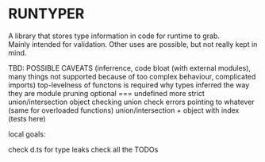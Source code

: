 # RUNTYPER

A library that stores type information in code for runtime to grab.  
Mainly intended for validation. Other uses are possible, but not really kept in mind.  

TBD:
POSSIBLE CAVEATS (inferrence, code bloat (with external modules), many things not supported because of too complex behaviour, complicated imports)
top-levelness of functons is required
why types inferred the way they are
module pruning
optional === undefined
more strict union/intersection object checking
union check errors pointing to whatever (same for overloaded functions)
union/intersection + object with index (tests here)

local goals:

check d.ts for type leaks
check all the TODOs
